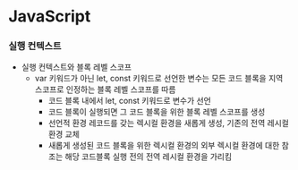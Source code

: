 # JavaScript
### 실행 컨텍스트
* 실행 컨텍스트와 블록 레벨 스코프
  * var 키워드가 아닌 let, const 키워드로 선언한 변수는 모든 코드 블록을 지역 스코프로 인정하는 블록 레벨 스코프를 따름
    * 코드 블록 내에서 let, const 키워드로 변수가 선언
    * 코드 블록이 실행되면 그 코드 블록을 위한 블록 레벨 스코프를 생성
    * 선언적 환경 레코드를 갖는 렉시컬 환경을 새롭게 생성, 기존의 전역 레시컬 환경 교체
    * 새롭게 생성된 코드 블록을 위한 렉시컬 환경의 외부 렉시컬 환경에 대한 참조는 해당 코드블록 실행 전의 전역 레시컬 환경을 가리킴
